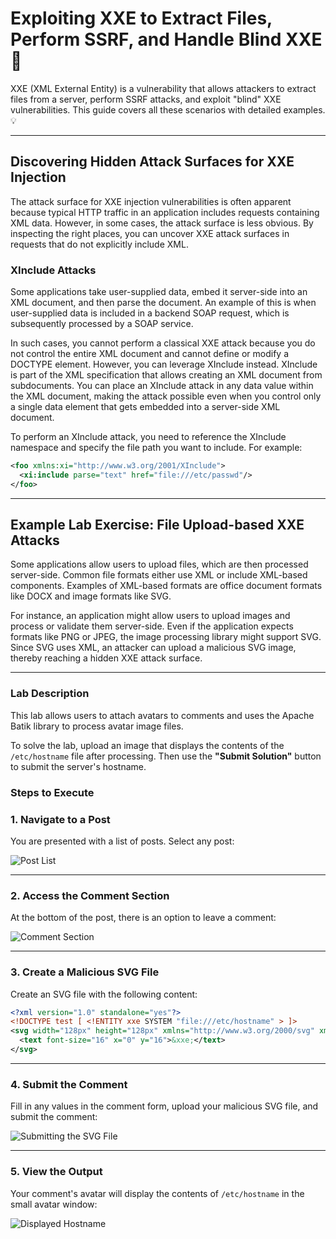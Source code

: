 # Exploiting XXE to Extract Files, Perform SSRF, and Handle Blind XXE 🚨

XXE (XML External Entity) is a vulnerability that allows attackers to extract files from a server, perform SSRF attacks, and exploit "blind" XXE vulnerabilities. This guide covers all these scenarios with detailed examples. 💡

---

## Discovering Hidden Attack Surfaces for XXE Injection

The attack surface for XXE injection vulnerabilities is often apparent because typical HTTP traffic in an application includes requests containing XML data. However, in some cases, the attack surface is less obvious. By inspecting the right places, you can uncover XXE attack surfaces in requests that do not explicitly include XML.

### XInclude Attacks

Some applications take user-supplied data, embed it server-side into an XML document, and then parse the document. An example of this is when user-supplied data is included in a backend SOAP request, which is subsequently processed by a SOAP service.

In such cases, you cannot perform a classical XXE attack because you do not control the entire XML document and cannot define or modify a DOCTYPE element. However, you can leverage XInclude instead. XInclude is part of the XML specification that allows creating an XML document from subdocuments. You can place an XInclude attack in any data value within the XML document, making the attack possible even when you control only a single data element that gets embedded into a server-side XML document.

To perform an XInclude attack, you need to reference the XInclude namespace and specify the file path you want to include. For example:
```xml
<foo xmlns:xi="http://www.w3.org/2001/XInclude">
  <xi:include parse="text" href="file:///etc/passwd"/>
</foo>
```

---

## Example Lab Exercise: File Upload-based XXE Attacks

Some applications allow users to upload files, which are then processed server-side. Common file formats either use XML or include XML-based components. Examples of XML-based formats are office document formats like DOCX and image formats like SVG.

For instance, an application might allow users to upload images and process or validate them server-side. Even if the application expects formats like PNG or JPEG, the image processing library might support SVG. Since SVG uses XML, an attacker can upload a malicious SVG image, thereby reaching a hidden XXE attack surface.

---

### Lab Description

This lab allows users to attach avatars to comments and uses the Apache Batik library to process avatar image files.

To solve the lab, upload an image that displays the contents of the `/etc/hostname` file after processing. Then use the **"Submit Solution"** button to submit the server's hostname.

### Steps to Execute

### 1. Navigate to a Post
You are presented with a list of posts. Select any post:

![Post List](https://github.com/user-attachments/assets/b586ef61-9664-4731-9253-e6a1fe924c30)

---

### 2. Access the Comment Section
At the bottom of the post, there is an option to leave a comment:

![Comment Section](https://github.com/user-attachments/assets/5052e9f9-f64a-477d-877b-904b37eac029)

---

### 3. Create a Malicious SVG File
Create an SVG file with the following content:
```xml
<?xml version="1.0" standalone="yes"?>
<!DOCTYPE test [ <!ENTITY xxe SYSTEM "file:///etc/hostname" > ]>
<svg width="128px" height="128px" xmlns="http://www.w3.org/2000/svg" xmlns:xlink="http://www.w3.org/1999/xlink" version="1.1">
  <text font-size="16" x="0" y="16">&xxe;</text>
</svg>
```

---

### 4. Submit the Comment
Fill in any values in the comment form, upload your malicious SVG file, and submit the comment:

![Submitting the SVG File](https://github.com/user-attachments/assets/7767104b-0a0c-4252-bcfa-6a355c903008)

---

### 5. View the Output
Your comment's avatar will display the contents of `/etc/hostname` in the small avatar window:

![Displayed Hostname](https://github.com/user-attachments/assets/42fb9328-3eca-456f-84fa-bb122028d9a4)
